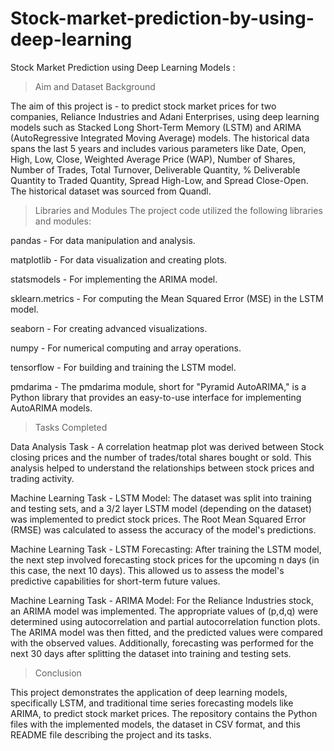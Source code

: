 # Stock-market-prediction-by-using-deep-learning
Stock Market Prediction using Deep Learning Models : 

>Aim and Dataset Background
 
The aim of this project is - to predict stock market prices for two companies, Reliance Industries and Adani Enterprises, using deep learning models such as Stacked Long Short-Term Memory (LSTM) and ARIMA (AutoRegressive Integrated Moving Average) models. The historical data spans the last 5 years and includes various parameters like Date, Open, High, Low, Close, Weighted Average Price (WAP), Number of Shares, Number of Trades, Total Turnover, Deliverable Quantity, % Deliverable Quantity to Traded Quantity, Spread High-Low, and Spread Close-Open. The historical dataset was sourced from Quandl.

>Libraries and Modules
The project code utilized the following libraries and modules:

pandas - For data manipulation and analysis.

matplotlib - For data visualization and creating plots.

statsmodels - For implementing the ARIMA model.

sklearn.metrics - For computing the Mean Squared Error (MSE) in the LSTM model.

seaborn - For creating advanced visualizations.

numpy - For numerical computing and array operations.

tensorflow - For building and training the LSTM model.

pmdarima - The pmdarima module, short for "Pyramid AutoARIMA," is a Python library that provides an easy-to-use interface for implementing AutoARIMA models. 

>Tasks Completed

Data Analysis Task - A correlation heatmap plot was derived between Stock closing prices and the number of trades/total shares bought or sold. This analysis helped to understand the relationships between stock prices and trading activity.

Machine Learning Task - LSTM Model: The dataset was split into training and testing sets, and a 3/2 layer LSTM model (depending on the dataset) was implemented to predict stock prices. The Root Mean Squared Error (RMSE) was calculated to assess the accuracy of the model's predictions.

Machine Learning Task - LSTM Forecasting: After training the LSTM model, the next step involved forecasting stock prices for the upcoming n days (in this case, the next 10 days). This allowed us to assess the model's predictive capabilities for short-term future values.

Machine Learning Task - ARIMA Model: For the Reliance Industries stock, an ARIMA model was implemented. The appropriate values of (p,d,q) were determined using autocorrelation and partial autocorrelation function plots. The ARIMA model was then fitted, and the predicted values were compared with the observed values. Additionally, forecasting was performed for the next 30 days after splitting the dataset into training and testing sets.

> Conclusion

This project demonstrates the application of deep learning models, specifically LSTM, and traditional time series forecasting models like ARIMA, to predict stock market prices. The repository contains the Python files with the implemented models, the dataset in CSV format, and this README file describing the project and its tasks.
